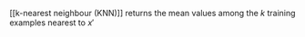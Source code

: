 [[k-nearest neighbour (KNN)]] returns the mean values among the $k$ training examples nearest to $x'$